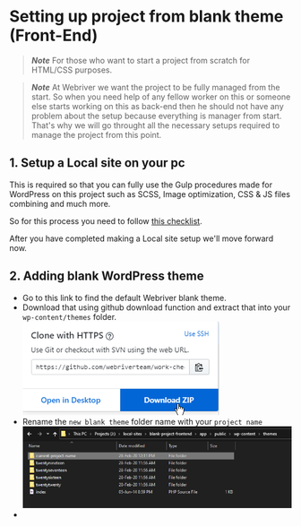 # Setting up project from blank theme (Front-End)

> ***Note*** For those who want to start a project from scratch for HTML/CSS purposes.

> ***Note*** At Webriver we want the project to be fully managed from the start. So when you need help of any fellow worker on this or someone else starts working on this as back-end then he should not have any problem about the setup because everything is manager from start. That's why we will go throught all the necessary setups required to manage the project from this point.

## 1. Setup a Local site on your pc

This is required so that you can fully use the Gulp procedures made for WordPress on this project such as SCSS, Image optimization, CSS & JS files combining and much more.

So for this process you need to follow [this checklist](../01_setting_up_local_host/README.md).

After you have completed making a Local site setup we'll move forward now.

## 2. Adding blank WordPress theme

* Go to this link to find the default Webriver blank theme.
* Download that using github download function and extract that into your `wp-content/themes` folder. ![](2020-02-28-12-09-37.png)
* Rename the `new blank theme` folder name with your `project name` ![](2020-02-28-12-13-06.png)
*
